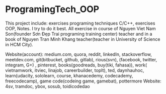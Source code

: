 # ProgramingTech_OOP
This project include: exercises programing techniques C/C++, exercises OOP, Notes. 
I try to do it best.
 All exercise in course of Nguyen Viet Nam Son(founder Sơn Đẹp Trai programing training center) teacher and in a book of Nguyen Tran Minh Khang teacher(teacher in University of Science in HCM City).
 
Website(account): medium.com, quora, reddit, linkedIn, stackoverflow, meetdev.com, git(bitbucket, github, gitlab), rious(svn), (facebook, twitter, integram, G+) , pinterest, books(goodreads, buy(tiki, fahasa)), work( vietnamwork, itviec, linajob, careerbuilder, topIt), ted, daynhauhoc, learn(udacity, sololearn, course, khanacedemy, codecademy, freecodecamp), game code(codeing game, gamebat), pottermore
Website: 4sv, tramdoc, ybox, sosub, toidicodedao
